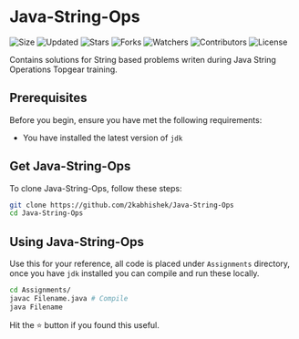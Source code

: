 # Java-String-Ops

![Size](https://img.shields.io/github/repo-size/2kabhishek/Java-String-Ops?style=plastic&color=0f0&label=Size)
![Updated](https://img.shields.io/github/last-commit/2kabhishek/Java-String-Ops?style=plastic&color=f00&label=Updated)
![Stars](https://img.shields.io/github/stars/2kabhishek/Java-String-Ops?style=plastic&color=ffc801&label=Stars)
![Forks](https://img.shields.io/github/forks/2kabhishek/Java-String-Ops?style=plastic&color=003cff&label=Forks)
![Watchers](https://img.shields.io/github/watchers/2kabhishek/Java-String-Ops?style=plastic&color=ff5500&label=Watchers)
![Contributors](https://img.shields.io/github/contributors/2kabhishek/Java-String-Ops?style=plastic&color=f0f&label=Contributors)
![License](https://img.shields.io/github/license/2kabhishek/Java-String-Ops?style=plastic&color=555&label=License)

Contains solutions for String based problems writen during Java String Operations Topgear training.

## Prerequisites

Before you begin, ensure you have met the following requirements:

- You have installed the latest version of `jdk`

## Get Java-String-Ops

To clone Java-String-Ops, follow these steps:

```bash
git clone https://github.com/2kabhishek/Java-String-Ops
cd Java-String-Ops
```

## Using Java-String-Ops

Use this for your reference, all code is placed under `Assignments` directory, once you have `jdk` installed you can compile and run these locally.

```bash
cd Assignments/
javac Filename.java # Compile
java Filename
```

Hit the :star: button if you found this useful.
